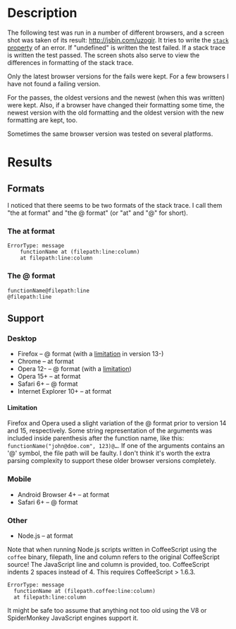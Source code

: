 Description
===========

The following test was run in a number of different browsers, and a screen shot was taken of its
result: <http://jsbin.com/uzogir>. It tries to write the [`stack` property][stack] of an error. If
"undefined" is written the test failed. If a stack trace is written the test passed. The screen
shots also serve to view the differences in formatting of the stack trace.

Only the latest browser versions for the fails were kept. For a few browsers I have not found a
failing version.

For the passes, the oldest versions and the newest (when this was written) were kept. Also, if a
browser have changed their formatting some time, the newest version with the old formatting and the
oldest version with the new formatting are kept, too.

Sometimes the same browser version was tested on several platforms.

[stack]: https://developer.mozilla.org/en-US/docs/Web/JavaScript/Reference/Global_Objects/Error/Stack


Results
=======

Formats
-------

I noticed that there seems to be two formats of the stack trace. I call them "the at format" and
"the @ format" (or "at" and "@" for short).

### The at format ###

    ErrorType: message
        functionName at (filepath:line:column)
        at filepath:line:column

### The @ format ###

    functionName@filepath:line
    @filepath:line

Support
-------

### Desktop ###

- Firefox – @ format (with a [limitation](#limitation) in version 13-)
- Chrome – at format
- Opera 12- – @ format (with a [limitation](#limitation))
- Opera 15+ – at format
- Safari 6+ – @ format
- Internet Explorer 10+ – at format

#### Limitation ####

Firefox and Opera used a slight variation of the @ format prior to version 14 and 15, respectively.
Some string representation of the arguments was included inside parenthesis after the function name,
like this: `functionName("john@doe.com", 123)@…`. If one of the arguments contains an '@' symbol,
the file path will be faulty. I don't think it's worth the extra parsing complexity to support these
older browser versions completely.

### Mobile ###

- Android Browser 4+ – at format
- Safari 6+ – @ format

### Other ###

- Node.js – at format

Note that when running Node.js scripts written in CoffeeScript using the `coffee` binary, filepath,
line and column refers to the original CoffeeScript source! The JavaScript line and column is
provided, too. CoffeeScript indents 2 spaces instead of 4. This requires CoffeeScript > 1.6.3.

    ErrorType: message
      functionName at (filepath.coffee:line:column)
      at filepath:line:column

It might be safe too assume that anything not too old using the V8 or SpiderMonkey JavaScript
engines support it.
